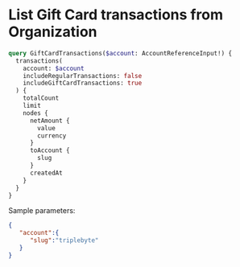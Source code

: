 # List Gift Card transactions from Organization

```graphql
query GiftCardTransactions($account: AccountReferenceInput!) {
  transactions(
    account: $account
    includeRegularTransactions: false
    includeGiftCardTransactions: true
  ) {
    totalCount
    limit
    nodes {
      netAmount {
        value
        currency
      }
      toAccount {
        slug
      }
      createdAt
    }
  }
}
```


Sample parameters:

```json
{
   "account":{
      "slug":"triplebyte"
   }
}
```

